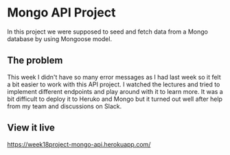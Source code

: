 # Mongo API Project

In this project we were supposed to seed and fetch data from a Mongo database by using Mongoose model.

## The problem

This week I didn't have so many error messages as I had last week so it felt a bit easier to work with this API project. I watched the lectures and tried to implement different endpoints and play around with it to learn more. It was a bit difficult to deploy it to Heruko and Mongo but it turned out well after help from my team and discussions on Slack.

## View it live

https://week18project-mongo-api.herokuapp.com/

